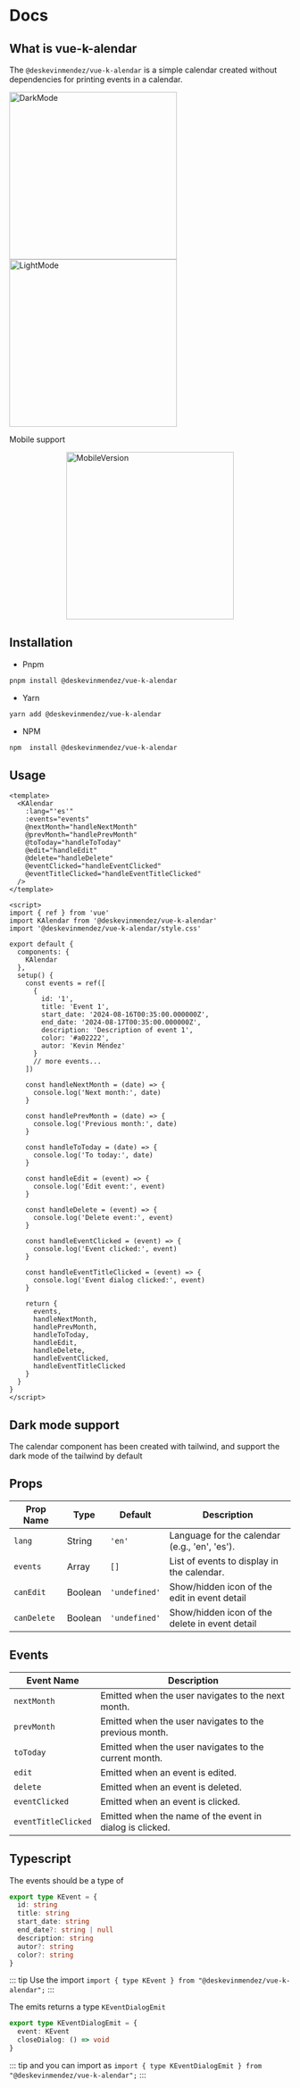 # Docs

## What is vue-k-alendar

The `@deskevinmendez/vue-k-alendar` is a simple calendar created without dependencies for printing events in a calendar.

<div style="margin: 0 auto;">
  <img src="./.vuepress/public/img/dark-mode.png" alt="DarkMode" width="300">
  <img src="./.vuepress/public/img/light-mode.png" alt="LightMode" width="300">
</div>

Mobile support

<div style="display:flex; gap: 16px; justify-content:center;">
  <img src="./.vuepress/public/img/mobile-version.png" alt="MobileVersion" width="300">
</div>

## Installation

- Pnpm

```bash
pnpm install @deskevinmendez/vue-k-alendar
```

- Yarn

```bash
yarn add @deskevinmendez/vue-k-alendar
```

- NPM

```bash
npm  install @deskevinmendez/vue-k-alendar
```

## Usage

```vue
<template>
  <KAlendar
    :lang="'es'"
    :events="events"
    @nextMonth="handleNextMonth"
    @prevMonth="handlePrevMonth"
    @toToday="handleToToday"
    @edit="handleEdit"
    @delete="handleDelete"
    @eventClicked="handleEventClicked"
    @eventTitleClicked="handleEventTitleClicked"
  />
</template>

<script>
import { ref } from 'vue'
import KAlendar from '@deskevinmendez/vue-k-alendar'
import '@deskevinmendez/vue-k-alendar/style.css'

export default {
  components: {
    KAlendar
  },
  setup() {
    const events = ref([
      {
        id: '1',
        title: 'Event 1',
        start_date: '2024-08-16T00:35:00.000000Z',
        end_date: '2024-08-17T00:35:00.000000Z',
        description: 'Description of event 1',
        color: '#a02222',
        autor: 'Kevin Méndez'
      }
      // more events...
    ])

    const handleNextMonth = (date) => {
      console.log('Next month:', date)
    }

    const handlePrevMonth = (date) => {
      console.log('Previous month:', date)
    }

    const handleToToday = (date) => {
      console.log('To today:', date)
    }

    const handleEdit = (event) => {
      console.log('Edit event:', event)
    }

    const handleDelete = (event) => {
      console.log('Delete event:', event)
    }

    const handleEventClicked = (event) => {
      console.log('Event clicked:', event)
    }

    const handleEventTitleClicked = (event) => {
      console.log('Event dialog clicked:', event)
    }

    return {
      events,
      handleNextMonth,
      handlePrevMonth,
      handleToToday,
      handleEdit,
      handleDelete,
      handleEventClicked,
      handleEventTitleClicked
    }
  }
}
</script>
```

## Dark mode support

The calendar component has been created with tailwind, and support the dark mode of the tailwind by default

## Props

| Prop Name   | Type    | Default       | Description                                    |
| ----------- | ------- | ------------- | ---------------------------------------------- |
| `lang`      | String  | `'en'`        | Language for the calendar (e.g., 'en', 'es').  |
| `events`    | Array   | `[]`          | List of events to display in the calendar.     |
| `canEdit`   | Boolean | `'undefined'` | Show/hidden icon of the edit in event detail   |
| `canDelete` | Boolean | `'undefined'` | Show/hidden icon of the delete in event detail |

## Events

| Event Name          | Description                                              |
| ------------------- | -------------------------------------------------------- |
| `nextMonth`         | Emitted when the user navigates to the next month.       |
| `prevMonth`         | Emitted when the user navigates to the previous month.   |
| `toToday`           | Emitted when the user navigates to the current month.    |
| `edit`              | Emitted when an event is edited.                         |
| `delete`            | Emitted when an event is deleted.                        |
| `eventClicked`      | Emitted when an event is clicked.                        |
| `eventTitleClicked` | Emitted when the name of the event in dialog is clicked. |

## Typescript

The events should be a type of

```ts
export type KEvent = {
  id: string
  title: string
  start_date: string
  end_date?: string | null
  description: string
  autor?: string
  color?: string
}
```

::: tip
Use the import `import { type KEvent } from "@deskevinmendez/vue-k-alendar";`
:::

The emits returns a type `KEventDialogEmit`

```ts
export type KEventDialogEmit = {
  event: KEvent
  closeDialog: () => void
}
```

::: tip
and you can import as `import { type KEventDialogEmit } from "@deskevinmendez/vue-k-alendar";`
:::
